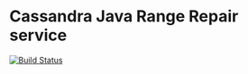 Cassandra Java Range Repair service
===================================

[![Build Status](https://travis-ci.org/melnikk/cajrr.svg?branch=master)](https://travis-ci.org/melnikk/cajrr)

